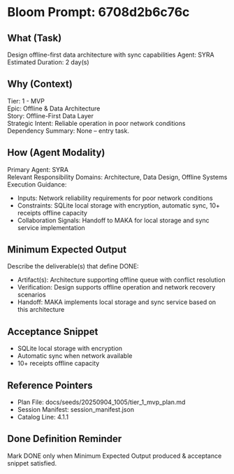 # Bloom Prompt: 6708d2b6c76c

## What (Task)
Design offline-first data architecture with sync capabilities
Agent: SYRA  
Estimated Duration: 2 day(s)

## Why (Context)
Tier: 1 - MVP  
Epic: Offline & Data Architecture  
Story: Offline-First Data Layer  
Strategic Intent: Reliable operation in poor network conditions  
Dependency Summary: None – entry task.

## How (Agent Modality)
Primary Agent: SYRA  
Relevant Responsibility Domains: Architecture, Data Design, Offline Systems  
Execution Guidance:
- Inputs: Network reliability requirements for poor network conditions
- Constraints: SQLite local storage with encryption, automatic sync, 10+ receipts offline capacity
- Collaboration Signals: Handoff to MAKA for local storage and sync service implementation

## Minimum Expected Output
Describe the deliverable(s) that define DONE:
- Artifact(s): Architecture supporting offline queue with conflict resolution
- Verification: Design supports offline operation and network recovery scenarios
- Handoff: MAKA implements local storage and sync service based on this architecture

## Acceptance Snippet
- SQLite local storage with encryption
- Automatic sync when network available
- 10+ receipts offline capacity

## Reference Pointers
- Plan File: docs/seeds/20250904_1005/tier_1_mvp_plan.md
- Session Manifest: session_manifest.json
- Catalog Line: 4.1.1

## Done Definition Reminder
Mark DONE only when Minimum Expected Output produced & acceptance snippet satisfied.